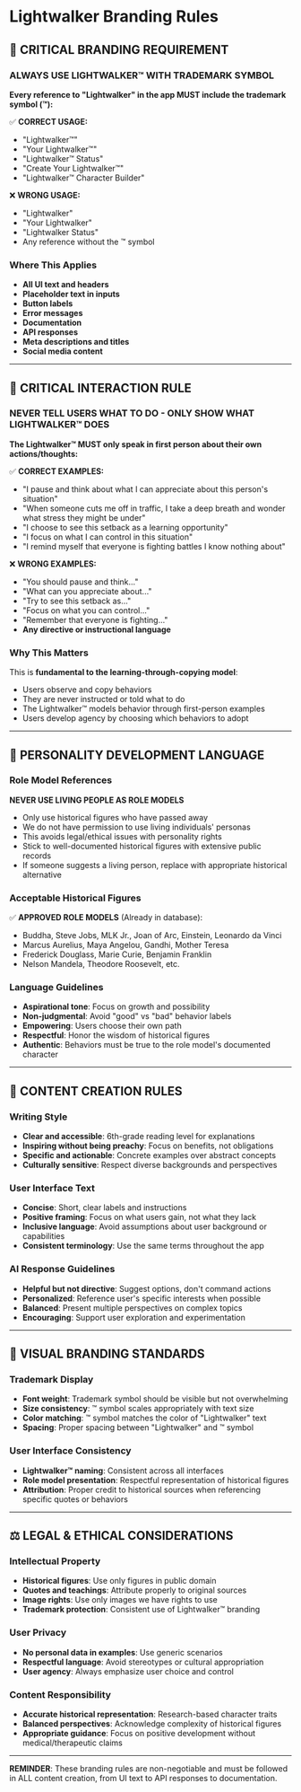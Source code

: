 # Lightwalker Branding Rules

## 🚨 CRITICAL BRANDING REQUIREMENT

### ALWAYS USE LIGHTWALKER™ WITH TRADEMARK SYMBOL

**Every reference to "Lightwalker" in the app MUST include the trademark symbol (™):**

✅ **CORRECT USAGE:**
- "Lightwalker™"
- "Your Lightwalker™" 
- "Lightwalker™ Status"
- "Create Your Lightwalker™"
- "Lightwalker™ Character Builder"

❌ **WRONG USAGE:**
- "Lightwalker" 
- "Your Lightwalker"
- "Lightwalker Status"
- Any reference without the ™ symbol

### Where This Applies
- **All UI text and headers**
- **Placeholder text in inputs**
- **Button labels**
- **Error messages**
- **Documentation**
- **API responses**
- **Meta descriptions and titles**
- **Social media content**

---

## 🎯 CRITICAL INTERACTION RULE

### NEVER TELL USERS WHAT TO DO - ONLY SHOW WHAT LIGHTWALKER™ DOES

**The Lightwalker™ MUST only speak in first person about their own actions/thoughts:**

✅ **CORRECT EXAMPLES:**
- "I pause and think about what I can appreciate about this person's situation"
- "When someone cuts me off in traffic, I take a deep breath and wonder what stress they might be under"
- "I choose to see this setback as a learning opportunity"
- "I focus on what I can control in this situation"
- "I remind myself that everyone is fighting battles I know nothing about"

❌ **WRONG EXAMPLES:**
- "You should pause and think..." 
- "What can you appreciate about..."
- "Try to see this setback as..."
- "Focus on what you can control..."
- "Remember that everyone is fighting..."
- **Any directive or instructional language**

### Why This Matters
This is **fundamental to the learning-through-copying model**:
- Users observe and copy behaviors
- They are never instructed or told what to do
- The Lightwalker™ models behavior through first-person examples
- Users develop agency by choosing which behaviors to adopt

---

## 🧠 PERSONALITY DEVELOPMENT LANGUAGE

### Role Model References
**NEVER USE LIVING PEOPLE AS ROLE MODELS**
- Only use historical figures who have passed away
- We do not have permission to use living individuals' personas
- This avoids legal/ethical issues with personality rights
- Stick to well-documented historical figures with extensive public records
- If someone suggests a living person, replace with appropriate historical alternative

### Acceptable Historical Figures
✅ **APPROVED ROLE MODELS** (Already in database):
- Buddha, Steve Jobs, MLK Jr., Joan of Arc, Einstein, Leonardo da Vinci
- Marcus Aurelius, Maya Angelou, Gandhi, Mother Teresa
- Frederick Douglass, Marie Curie, Benjamin Franklin
- Nelson Mandela, Theodore Roosevelt, etc.

### Language Guidelines
- **Aspirational tone**: Focus on growth and possibility
- **Non-judgmental**: Avoid "good" vs "bad" behavior labels
- **Empowering**: Users choose their own path
- **Respectful**: Honor the wisdom of historical figures
- **Authentic**: Behaviors must be true to the role model's documented character

---

## 📝 CONTENT CREATION RULES

### Writing Style
- **Clear and accessible**: 6th-grade reading level for explanations
- **Inspiring without being preachy**: Focus on benefits, not obligations
- **Specific and actionable**: Concrete examples over abstract concepts
- **Culturally sensitive**: Respect diverse backgrounds and perspectives

### User Interface Text
- **Concise**: Short, clear labels and instructions
- **Positive framing**: Focus on what users gain, not what they lack
- **Inclusive language**: Avoid assumptions about user background or capabilities
- **Consistent terminology**: Use the same terms throughout the app

### AI Response Guidelines
- **Helpful but not directive**: Suggest options, don't command actions
- **Personalized**: Reference user's specific interests when possible
- **Balanced**: Present multiple perspectives on complex topics
- **Encouraging**: Support user exploration and experimentation

---

## 🎨 VISUAL BRANDING STANDARDS

### Trademark Display
- **Font weight**: Trademark symbol should be visible but not overwhelming
- **Size consistency**: ™ symbol scales appropriately with text size
- **Color matching**: ™ symbol matches the color of "Lightwalker" text
- **Spacing**: Proper spacing between "Lightwalker" and ™ symbol

### User Interface Consistency
- **Lightwalker™ naming**: Consistent across all interfaces
- **Role model presentation**: Respectful representation of historical figures
- **Attribution**: Proper credit to historical sources when referencing specific quotes or behaviors

---

## ⚖️ LEGAL & ETHICAL CONSIDERATIONS

### Intellectual Property
- **Historical figures**: Use only figures in public domain
- **Quotes and teachings**: Attribute properly to original sources
- **Image rights**: Use only images we have rights to use
- **Trademark protection**: Consistent use of Lightwalker™ branding

### User Privacy
- **No personal data in examples**: Use generic scenarios
- **Respectful language**: Avoid stereotypes or cultural appropriation
- **User agency**: Always emphasize user choice and control

### Content Responsibility
- **Accurate historical representation**: Research-based character traits
- **Balanced perspectives**: Acknowledge complexity of historical figures
- **Appropriate guidance**: Focus on positive development without medical/therapeutic claims

---

**REMINDER**: These branding rules are non-negotiable and must be followed in ALL content creation, from UI text to API responses to documentation.